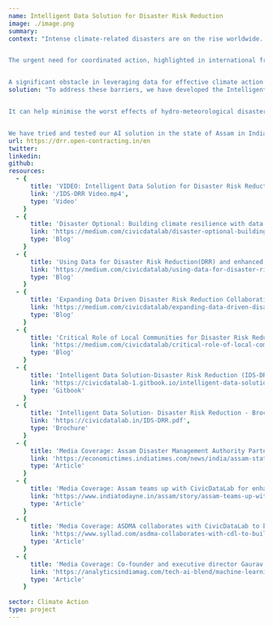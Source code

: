 ```yaml
---
name: Intelligent Data Solution for Disaster Risk Reduction
image: ./image.png
summary: 
context: "Intense climate-related disasters are on the rise worldwide. Floods are the most frequent of natural disasters, causing widespread devastation, loss of life and livelihoods as well as property damage and critical infrastructure failures.


The urgent need for coordinated action, highlighted in international frameworks such as the Conference of the Parties (COP) and the Sendai Framework for Disaster Risk Reduction (DRR), stresses upon the importance of leveraging data to drive effective strategies, investments, policies and actions to address climate change.


A significant obstacle in leveraging data for effective climate action and DRR is the fragmented and siloed nature of data making it challenging for decision-makers to build the required capacity, access, analyse and utilise data in a timely and coherent manner, especially for resource mobilisation for building long-term resilience. This results in inefficient processes and policies, along with ad-hoc responses that fail to create data-driven DRR informed by the nuanced local realities."
solution: "To address these barriers, we have developed the Intelligent Data Solution for Disaster Risk Reduction [(IDS-DRR)](/IDS-DRR.pdf), which brings together government spending and procurement data from diverse and complex datasets. It highlights flood hazard, exposure, losses and damages and vulnerability through these datasets and can be used as  a crucial innovation that will help both governments and vulnerable communities to better prepare for floods through more robust flood planning and management activities. 


It can help minimise the worst effects of hydro-meteorological disasters for both  vulnerable communities and geographies in addition to strengthening repair and restoration of essential infrastructure and services in the aftermath of floods. 


We have tried and tested our AI solution in the state of Assam in India and are in the process of scaling this proven solution from one disaster prone geography to four additional states in India (Himachal Pradesh, Odisha, Bihar and Uttar Pradesh) as well as in Bangkok, Thailand. We are working towards further scaling this data driven solution  to other Asian geographies namely - Indonesia, Philippines and Vietnam."
url: https://drr.open-contracting.in/en
twitter:
linkedin:
github:
resources:
  - {
      title: 'VIDEO: Intelligent Data Solution for Disaster Risk Reduction Platform',
      link: '/IDS-DRR Video.mp4',
      type: 'Video'
    }
  - {
      title: 'Disaster Optional: Building climate resilience with data and tech to reduce the impact of floods',
      link: 'https://medium.com/civicdatalab/disaster-optional-building-climate-resilience-with-data-and-tech-to-reduce-the-impact-of-floods-ac142251ed77',
      type: 'Blog'
    }
  - {
      title: 'Using Data for Disaster Risk Reduction(DRR) and enhanced Climate Adaptation',
      link: 'https://medium.com/civicdatalab/using-data-for-disaster-risk-reduction-drr-and-enhanced-climate-adaptation-f2465a91446c',
      type: 'Blog'
    }
  - {
      title: 'Expanding Data Driven Disaster Risk Reduction Collaborations',
      link: 'https://medium.com/civicdatalab/expanding-data-driven-disaster-risk-reduction-collaborations-e004998b8fae',
      type: 'Blog'
    }
  - {
      title: 'Critical Role of Local Communities for Disaster Risk Reduction',
      link: 'https://medium.com/civicdatalab/critical-role-of-local-communities-for-drr-3cae00f6c89c',
      type: 'Blog'
    }
  - {
      title: 'Intelligent Data Solution-Disaster Risk Reduction (IDS-DRR) - Technical Documentation',
      link: 'https://civicdatalab-1.gitbook.io/intelligent-data-solution-disaster-risk-reduction',
      type: 'Gitbook'
    }
  - {
      title: 'Intelligent Data Solution- Disaster Risk Reduction - Brochure',
      link: 'https://civicdatalab.in/IDS-DRR.pdf',
      type: 'Brochure'
    } 
  - {
      title: 'Media Coverage: Assam Disaster Management Authority Partners with CivicDataLab to enhance data-driven disaster mitigation efforts',
      link: 'https://economictimes.indiatimes.com/news/india/assam-state-disaster-management',
      type: 'Article'
    } 
  - {
      title: 'Media Coverage: Assam teams up with CivicDataLab for enhanced disaster mitigation strategiesAssam teams up with CivicDataLab for enhanced disaster mitigation strategies',
      link: 'https://www.indiatodayne.in/assam/story/assam-teams-up-with-civicdatalab-for-enhanced-disaster-mitigation-strategies-1061482-2024-07-31',
      type: 'Article'
    }
  - {
      title: 'Media Coverage: ASDMA collaborates with CivicDataLab to build an intelligent data solution for disaster risk reduction',
      link: 'https://www.syllad.com/asdma-collaborates-with-cdl-to-build-an-intelligent-data-solution-for-disaster-risk-reduction/',
      type: 'Article'
    }
  - {
      title: 'Media Coverage: Co-founder and executive director Gaurav Godhwani talks about IDS-DRR in the news',
      link: 'https://analyticsindiamag.com/tech-ai-blend/machine-learning-enhances-assam-governments-disaster-response-amid-floods/',
      type: 'Article'
    }   
  
sector: Climate Action
type: project
---
```

